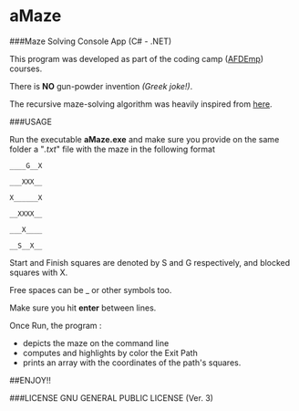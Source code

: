 # aMaze
###Maze Solving Console App (C# - .NET)

This program was developed as part of the coding camp ([AFDEmp]) courses.

There is **NO** gun-powder invention *(Greek joke!)*.

The recursive maze-solving algorithm was heavily inspired from [here]. 

###USAGE

Run the executable **aMaze.exe** and make sure you provide on the same folder a "*.txt*" file with the maze in the following format

``____G__X``

``___XXX__``

``X______X``

``__XXXX__``

``___X____``

``__S__X__``

Start and Finish squares are denoted by S and G respectively, and blocked squares with X.

Free spaces can be _ or other symbols too.

Make sure you hit **enter** between lines. 

Once Run, the program :
- depicts the maze on the command line 
- computes and highlights by color the Exit Path
- prints an array with the coordinates of the path's squares.

##ENJOY!!


###LICENSE
GNU GENERAL PUBLIC LICENSE (Ver. 3)


[AFDEmp]: <http://www.afdemp.org/>
[here]: <http://interactivepython.org/runestone/static/pythonds/Recursion/ExploringaMaze.html>